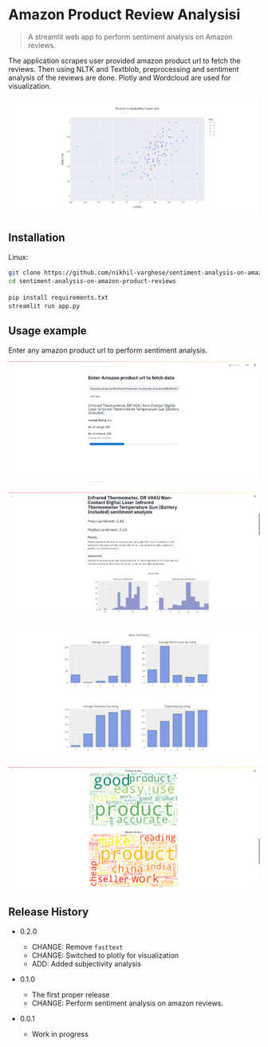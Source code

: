 # Amazon Product Review Analysisi
> A streamlit web app to perform sentiment analysis on Amazon reviews.

<!-- [![NPM Version][npm-image]][npm-url]
[![Build Status][travis-image]][travis-url]
[![Downloads Stats][npm-downloads]][npm-url] -->

The application scrapes user provided amazon product url to fetch the reviews. Then using NLTK and Textblob, preprocessing and sentiment analysis of the reviews are done. Plotly and Wordcloud are used for visualization.

![](./assets/screenshot_4.png)

## Installation

Linux:

```sh
git clone https://github.com/nikhil-varghese/sentiment-analysis-on-amazon-product-reviews.git
cd sentiment-analysis-on-amazon-product-reviews

pip install requirements.txt
streamlit run app.py
```

## Usage example

Enter any amazon product url to perform sentiment analysis.

![](./assets/screenshot_1.png)


![](./assets/screenshot_2.png)

![](./assets/screenshot_3.png)

![](./assets/screenshot_5.png)



## Release History


* 0.2.0
    * CHANGE: Remove `fasttext`
    * CHANGE: Switched to plotly for visualization
    * ADD: Added subjectivity analysis

* 0.1.0
    * The first proper release
    * CHANGE: Perform sentiment analysis on amazon reviews.
* 0.0.1
    * Work in progress



<!-- Markdown link & img dfn's -->
[npm-image]: https://img.shields.io/npm/v/datadog-metrics.svg?style=flat-square
[npm-url]: https://npmjs.org/package/datadog-metrics
[npm-downloads]: https://img.shields.io/npm/dm/datadog-metrics.svg?style=flat-square
[travis-image]: https://img.shields.io/travis/dbader/node-datadog-metrics/master.svg?style=flat-square
[travis-url]: https://travis-ci.org/dbader/node-datadog-metrics
[wiki]: https://github.com/yourname/yourproject/wiki